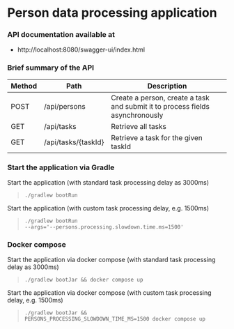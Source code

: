 # Person data processing application

### API documentation available at
* http://localhost:8080/swagger-ui/index.html

### Brief summary of the API
| Method | Path                  | Description                                                                   |
|--------|-----------------------|-------------------------------------------------------------------------------|
| POST   | /api/persons          | Create a person, create a task and submit it to process fields asynchronously |
| GET    | /api/tasks            | Retrieve all tasks                                                            |
| GET    | /api/tasks/{taskId}   | Retrieve a task for the given taskId                                          |


### Start the application via Gradle

Start the application (with standard task processing delay as 3000ms)
><code>./gradlew bootRun</code>

Start the application (with custom task processing delay, e.g. 1500ms)
><code>./gradlew bootRun --args='--persons.processing.slowdown.time.ms=1500'</code>

### Docker compose

Start the application via docker compose (with standard task processing delay as 3000ms)
><code>./gradlew bootJar && docker compose up</code>

Start the application via docker compose (with custom task processing delay, e.g. 1500ms)
><code>./gradlew bootJar && PERSONS_PROCESSING_SLOWDOWN_TIME_MS=1500 docker compose up</code>